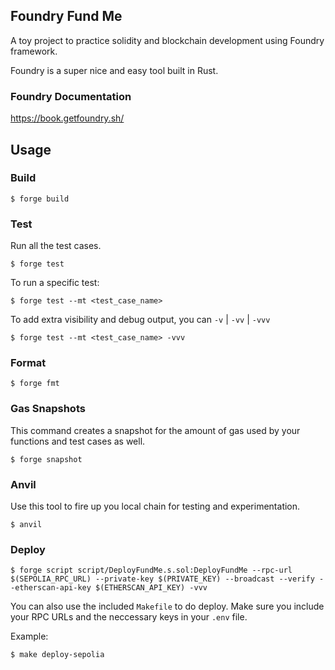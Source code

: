 ## Foundry Fund Me

A toy project to practice solidity and blockchain development using Foundry
framework.

Foundry is a super nice and easy tool built in Rust.

### Foundry Documentation

https://book.getfoundry.sh/

## Usage

### Build

```shell
$ forge build
```

### Test
Run all the test cases.

```shell
$ forge test
```
To run a specific test:

```shell
$ forge test --mt <test_case_name>
```

To add extra visibility and debug output, you can `-v` | `-vv` | `-vvv`
```shell
$ forge test --mt <test_case_name> -vvv
```

### Format

```shell
$ forge fmt
```

### Gas Snapshots
This command creates a snapshot for the amount of gas used by your functions
and test cases as well.

```shell
$ forge snapshot
```

### Anvil
Use this tool to fire up you local chain for testing and experimentation.

```shell
$ anvil
```

### Deploy

```shell
$ forge script script/DeployFundMe.s.sol:DeployFundMe --rpc-url $(SEPOLIA_RPC_URL) --private-key $(PRIVATE_KEY) --broadcast --verify --etherscan-api-key $(ETHERSCAN_API_KEY) -vvv
```

You can also use the included `Makefile` to do deploy. Make sure you include
your RPC URLs and the neccessary keys in your `.env` file.

Example:

```shell
$ make deploy-sepolia
```
